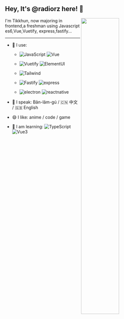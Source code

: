 ## Hey, It's **@radiorz** here! 👋

<img align="right" width="50%" src="https://github-readme-stats.vercel.app/api?username=tikkhun&show_icons=true">

I'm Tikkhun, now majoring in frontend,a freshman using Javascript es6,Vue,Vuetify, express,fastify...

------
- 🚀 I use:

  - ![JavaScript](https://img.shields.io/badge/-ecmascript-black?style=plastic&logo=javascript)
![Vue](https://img.shields.io/badge/-Vue-green?style=plastic&logo=Vue.js)

  - ![Vuetify](https://img.shields.io/badge/-Vuetify-blue?style=plastic&logo=Vuetify)
![ElementUI](https://img.shields.io/badge/-ElementUI-blue?style=plastic&logo=element-ui)

  - ![Tailwind](https://img.shields.io/badge/-Tailwind-blue?style=plastic&logo=TailwindCSS)

  - ![Fastify](https://img.shields.io/badge/-Fastify-black?style=plastic&logo=Fastify)
![express](https://img.shields.io/badge/-express-black?style=plastic&logo=Express)

  - ![electron](https://img.shields.io/badge/-electron-green?style=plastic&logo=Electron)
![reactnative](https://img.shields.io/badge/-ReactNative-blue?style=plastic&log=ReactNative)

- 💬 I speak:
Bân-lâm-gú
/ 🇨🇳 中文
/ 🇬🇧 English

- 😄 I like:
anime
/ code
/ game

- 📖 I am learning:
![TypeScript](https://img.shields.io/badge/-TypeScript-blue?style=plastic&logo=typescript)
![Vue3](https://img.shields.io/badge/-Vue3-black?style=plastic&logo=Vue.js)
<!---
radiorz/radiorz is a ✨ special ✨ repository because its `README.md` (this file) appears on your GitHub profile.
You can click the Preview link to take a look at your changes.
--->
